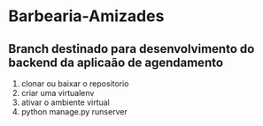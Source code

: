 # Barbearia-Amizades
## Branch destinado para desenvolvimento do backend da aplicaão de agendamento 

1. clonar ou baixar o repositorio
2. criar uma virtualenv
3. ativar o ambiente virtual 
4. python manage.py runserver

